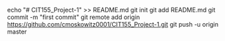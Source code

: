 echo "# CIT155_Project-1" >> README.md
git init
git add README.md
git commit -m "first commit"
git remote add origin https://github.com/cmoskowitz0001/CIT155_Project-1.git
git push -u origin master
